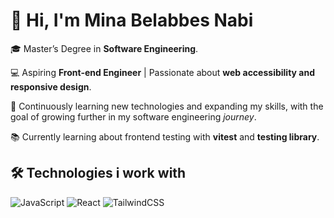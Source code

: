 # 👋 Hi, I'm Mina Belabbes Nabi

🎓 Master’s Degree in **Software Engineering**. <br/>

💻 Aspiring **Front-end Engineer** | Passionate about **web accessibility and responsive design**. <br/>

🧠 Continuously learning new technologies and expanding my skills, with the goal of growing further in my software engineering *journey*.<br/>

📚 Currently learning about frontend testing with **vitest** and **testing library**.<br/>


## 🛠️ Technologies i work with 


  ![JavaScript](https://img.shields.io/badge/JavaScript-F7DF1E?style=flat&logo=javascript&logoColor=black)
  ![React](https://img.shields.io/badge/React-20232A?style=flat&logo=react&logoColor=61DAFB)
  ![TailwindCSS](https://img.shields.io/badge/Tailwind_CSS-38B2AC?style=flat&logo=tailwind-css&logoColor=white)

<!--


Here are some ideas to get you started:

- 🔭 I’m currently working on ...
- 🌱 I’m currently learning ...
- 👯 I’m looking to collaborate on ...
- 🤔 I’m looking for help with ...
- 💬 Ask me about ...
- 📫 How to reach me: ...
- 😄 Pronouns: ...
- ⚡ Fun fact: ...
-->
